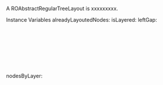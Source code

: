 A ROAbstractRegularTreeLayout is xxxxxxxxx.

Instance Variables
	alreadyLayoutedNodes:		<Object>
	isLayered:		<Object>
	leftGap:		<Object>
	nodesByLayer:		<Object>
	topGap:		<Object>

alreadyLayoutedNodes
	- xxxxx

isLayered
	- xxxxx

leftGap
	- xxxxx

nodesByLayer
	- xxxxx

topGap
	- xxxxx
